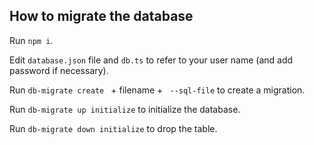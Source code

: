 ## How to migrate the database

Run `npm i`.

Edit `database.json` file and `db.ts` to refer to your user name (and add password if necessary).

Run `db-migrate create ` + filename + ` --sql-file` to create a migration.

Run `db-migrate up initialize` to initialize the database.

Run `db-migrate down initialize` to drop the table.
